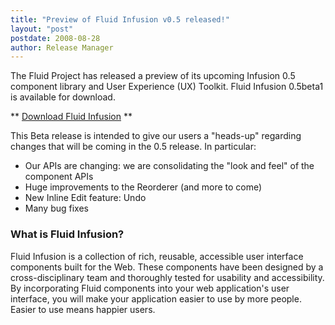 ```yaml
---
title: "Preview of Fluid Infusion v0.5 released!"
layout: "post"
postdate: 2008-08-28
author: Release Manager
---
```

The Fluid Project has released a preview of its upcoming Infusion 0.5 component library and User Experience (UX) Toolkit. Fluid Infusion 0.5beta1 is available for download.

** [Download Fluid Infusion](https://github.com/fluid-project/infusion) **

<p>This Beta release is intended to give our users a "heads-up" regarding changes that will be coming in the 0.5 release. In particular:</p>

<ul>
    <li>Our APIs are changing: we are consolidating the "look and feel" of the component APIs</li>
    <li>Huge improvements to the Reorderer (and more to come)</li>
    <li>New Inline Edit feature: Undo</li>
    <li>Many bug fixes</li>
</ul>

<h3>What is Fluid Infusion?</h3>

Fluid Infusion is a collection of rich, reusable, accessible user interface components built for the Web. These components have been designed by a cross-disciplinary team and thoroughly tested for usability and accessibility. By incorporating Fluid components into your web application's user interface, you will make your application easier to use by more people. Easier to use means happier users.